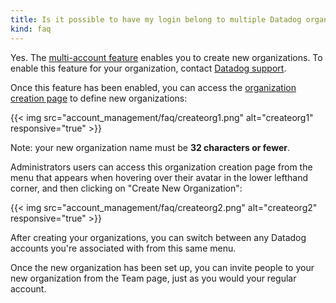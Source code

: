 ```yaml
---
title: Is it possible to have my login belong to multiple Datadog organizations?
kind: faq
---
```


Yes. The [multi-account feature][1] enables you to create new organizations. To enable this feature for your organization, contact [Datadog support][2].

Once this feature has been enabled, you can access the [organization creation page][3] to define new organizations:

{{< img src="account_management/faq/createorg1.png" alt="createorg1" responsive="true" >}}

Note: your new organization name must be **32 characters or fewer**.

Administrators users can access this organization creation page from the menu that appears when hovering over their avatar in the lower lefthand corner, and then clicking on "Create New Organization":

{{< img src="account_management/faq/createorg2.png" alt="createorg2" responsive="true" >}}

After creating your organizations, you can switch between any Datadog accounts you're associated with from this same menu.

Once the new organization has been set up, you can invite people to your new organization from the Team page, just as you would your regular account.

[1]: /account_management/multi_organization
[2]: /help
[3]: https://app.datadoghq.com/account/new_org
